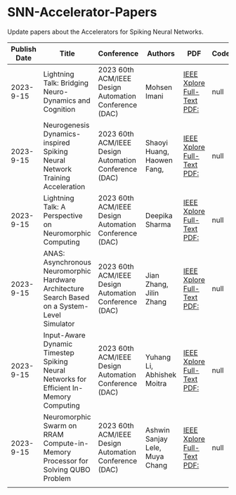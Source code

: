 # SNN-Accelerator-Papers
Update papers about the Accelerators for Spiking Neural Networks.

| Publish Date | Title                                                        | Conference                                            | Authors                        | PDF                                                          | Code |
| ------------ | ------------------------------------------------------------ | ----------------------------------------------------- | ------------------------------ | ------------------------------------------------------------ | ---- |
| 2023-9-15    | Lightning Talk: Bridging Neuro-Dynamics and Cognition        | 2023 60th ACM/IEEE Design Automation Conference (DAC) | Mohsen Imani                   | [IEEE Xplore Full-Text PDF:](https://ieeexplore.ieee.org/stamp/stamp.jsp?tp=&arnumber=10247931) | null |
| 2023-9-15    | Neurogenesis Dynamics-inspired Spiking Neural Network Training Acceleration | 2023 60th ACM/IEEE Design Automation Conference (DAC) | Shaoyi Huang, Haowen Fang,     | [IEEE Xplore Full-Text PDF:](https://ieeexplore.ieee.org/stamp/stamp.jsp?tp=&arnumber=10247810) | null |
| 2023-9-15    | Lightning Talk: A Perspective on Neuromorphic Computing      | 2023 60th ACM/IEEE Design Automation Conference (DAC) | Deepika Sharma                 | [IEEE Xplore Full-Text PDF:](https://ieeexplore.ieee.org/stamp/stamp.jsp?tp=&arnumber=10247997) | null |
| 2023-9-15    | ANAS: Asynchronous Neuromorphic Hardware Architecture Search Based on a System-Level Simulator | 2023 60th ACM/IEEE Design Automation Conference (DAC) | Jian Zhang, Jilin Zhang        | [IEEE Xplore Full-Text PDF:](https://ieeexplore.ieee.org/stamp/stamp.jsp?tp=&arnumber=10247850) | null |
| 2023-9-15    | Input-Aware Dynamic Timestep Spiking Neural Networks for Efficient In-Memory Computing | 2023 60th ACM/IEEE Design Automation Conference (DAC) | Yuhang Li, Abhishek Moitra     | [IEEE Xplore Full-Text PDF:](https://ieeexplore.ieee.org/stamp/stamp.jsp?tp=&arnumber=10247869) | null |
| 2023-9-15    | Neuromorphic Swarm on RRAM Compute-in-Memory Processor for Solving QUBO Problem | 2023 60th ACM/IEEE Design Automation Conference (DAC) | Ashwin Sanjay Lele, Muya Chang | [IEEE Xplore Full-Text PDF:](https://ieeexplore.ieee.org/stamp/stamp.jsp?tp=&arnumber=10247852) | null |
|              |                                                              |                                                       |                                |                                                              |      |

